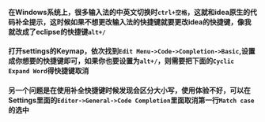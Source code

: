 #### 在Windows系统上，很多输入法的中英文切换时`ctrl+空格`，这就和idea原生的代码补全提示，这时候如果不想更改输入法的快捷键就要更改idea的快捷键，像我就改成了eclipse的快捷键`alt+/`
#### 打开settings的Keymap，依次找到`Edit Menu->Code->Completion->Basic`,设置成你想要的快捷键即可，如果你也要设置为`alt+/`，则需要把下面的`Cyclic Expand Word`得快捷键取消
#### 另一个问题是在使用补全快捷键时候发现会区分大小写，使用体验不好，可以在Settings里面的`Editor->General->Code Completion`里面取消第一行`Match case`的选中
